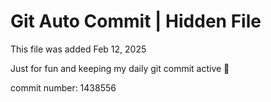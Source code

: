 # Git Auto Commit | Hidden File

This file was added Feb 12, 2025

Just for fun and keeping my daily git commit active 🤪

commit number: 1438556
